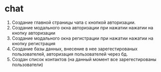 # chat
1. Создание главной страницы чата с кнопкой авторизации.
2. Создание модального окна авторизации при нажатии нажатии на кнопку авторизации
3. Создание модального окна регистрации при нажатии нажатии на кнопку регистрация
4. Создание базы данных, внесение в нее зарегестированых пользователей, авторизация пользователей через бд.
5. Создан список контактов (на данный момент все зарегестированы пользователи)